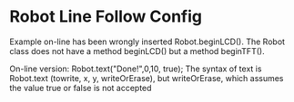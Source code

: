 Robot Line Follow Config
========================

Example on-line has been wrongly inserted Robot.beginLCD().
The Robot class does not have a method beginLCD() but a method beginTFT().

On-line version: Robot.text("Done!",0,10, true);
The syntax of text is Robot.text (towrite, x, y, writeOrErase),
but writeOrErase, which assumes the value true or false is not accepted